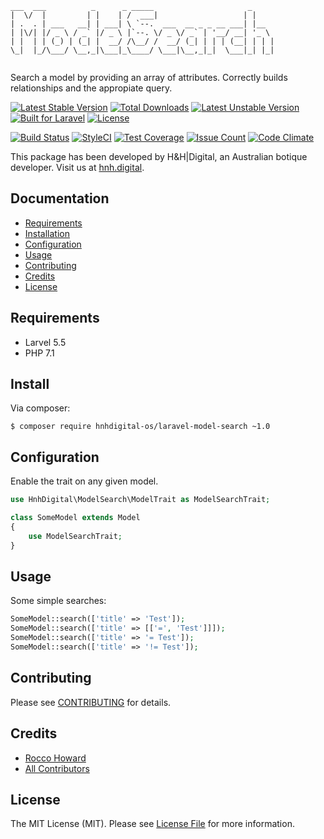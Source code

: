 ```
___  ___          _      _ _____                     _     
|  \/  |         | |    | /  ___|                   | |    
| .  . | ___   __| | ___| \ `--.  ___  __ _ _ __ ___| |__  
| |\/| |/ _ \ / _` |/ _ \ |`--. \/ _ \/ _` | '__/ __| '_ \ 
| |  | | (_) | (_| |  __/ /\__/ /  __/ (_| | | | (__| | | |
\_|  |_/\___/ \__,_|\___|_\____/ \___|\__,_|_|  \___|_| |_|
                                                           
```

Search a model by providing an array of attributes. Correctly builds relationships and the appropiate query.

[![Latest Stable Version](https://poser.pugx.org/hnhdigital-os/laravel-model-search/v/stable.svg)](https://packagist.org/packages/hnhdigital-os/laravel-model-search) [![Total Downloads](https://poser.pugx.org/hnhdigital-os/laravel-model-search/downloads.svg)](https://packagist.org/packages/hnhdigital-os/laravel-model-search) [![Latest Unstable Version](https://poser.pugx.org/hnhdigital-os/laravel-model-search/v/unstable.svg)](https://packagist.org/packages/hnhdigital-os/laravel-model-search) [![Built for Laravel](https://img.shields.io/badge/Built_for-Laravel-green.svg)](https://laravel.com/) [![License](https://poser.pugx.org/hnhdigital-os/laravel-model-search/license.svg)](https://packagist.org/packages/hnhdigital-os/laravel-model-search)

[![Build Status](https://travis-ci.org/hnhdigital-os/laravel-model-search.svg?branch=master)](https://travis-ci.org/hnhdigital-os/laravel-model-search) [![StyleCI](https://styleci.io/repos/116483691/shield?branch=master)](https://styleci.io/repos/116483691) [![Test Coverage](https://codeclimate.com/github/hnhdigital-os/laravel-model-search/badges/coverage.svg)](https://codeclimate.com/github/hnhdigital-os/laravel-model-search/coverage) [![Issue Count](https://codeclimate.com/github/hnhdigital-os/laravel-model-search/badges/issue_count.svg)](https://codeclimate.com/github/hnhdigital-os/laravel-model-search) [![Code Climate](https://codeclimate.com/github/hnhdigital-os/laravel-model-search/badges/gpa.svg)](https://codeclimate.com/github/hnhdigital-os/laravel-model-search)

This package has been developed by H&H|Digital, an Australian botique developer. Visit us at [hnh.digital](http://hnh.digital).

## Documentation

* [Requirements](#requirements)
* [Installation](#install)
* [Configuration](#configuration)
* [Usage](#usage)
* [Contributing](#contributing)
* [Credits](#credits)
* [License](#license)

## Requirements

* Larvel 5.5
* PHP 7.1

## Install

Via composer:

`$ composer require hnhdigital-os/laravel-model-search ~1.0`

## Configuration

Enable the trait on any given model.

```php
use HnhDigital\ModelSearch\ModelTrait as ModelSearchTrait;

class SomeModel extends Model
{
    use ModelSearchTrait;
}
```

## Usage

Some simple searches:

```php
SomeModel::search(['title' => 'Test']);
SomeModel::search(['title' => [['=', 'Test']]]);
SomeModel::search(['title' => '= Test']);
SomeModel::search(['title' => '!= Test']);

```

## Contributing

Please see [CONTRIBUTING](https://github.com/hnhdigital-os/laravel-model-search/blob/master/CONTRIBUTING.md) for details.

## Credits

* [Rocco Howard](https://github.com/RoccoHoward)
* [All Contributors](https://github.com/hnhdigital-os/laravel-model-search/contributors)

## License

The MIT License (MIT). Please see [License File](https://github.com/hnhdigital-os/laravel-model-search/blob/master/LICENSE) for more information.
